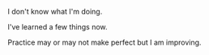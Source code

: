 I don't know what I'm doing.

I've learned a few things now.

Practice may or may not make perfect but I am improving.